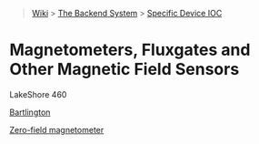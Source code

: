> [Wiki](Home) > [The Backend System](The-Backend-System) > [Specific Device IOC](Specific-Device-IOC)

# Magnetometers, Fluxgates and Other Magnetic Field Sensors

LakeShore 460

[Bartlington](Bartlington)

[Zero-field magnetometer](Zero-Field-Magnetometer-IOC)